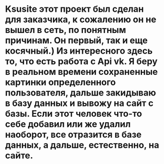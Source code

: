 # Ksusite этот проект был сделан для заказчика, к сожалению он не вышел в сеть, по понятным причинам. Он первый, так и еще косячный.) Из интересного здесь то, что есть работа с Api vk. Я беру в реальном времени сохраненные картинки определенного пользователя, дальше закидываю в базу данных и вывожу на сайт с базы. Если этот человек что-то себе добавил или же удалил наоборот, все отразится в базе данных, а дальше, естественно, на сайте.
